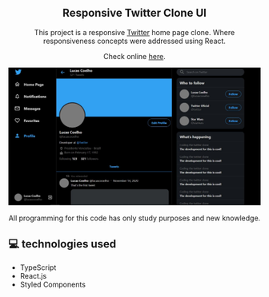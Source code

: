<h2 align="center"> Responsive Twitter Clone UI </h2>

<p align="center">This project is a responsive <a href="http://twitter.com/" target="_blank" >Twitter</a> home page clone. Where responsiveness concepts were addressed using React.</p>

<p align="center">Check online <a href="https://twiitteer.netlify.app/" target="_blank" >here</a>.</p>

![](https://github.com/lucascooelho/clone-twitter/blob/master/src/assets/images/clone-twitter.JPG)

<p align="center">All programming for this code has only study purposes and new knowledge.</p>


## <span>&#128187;</span> technologies used

- TypeScript
- React.js
- Styled Components


